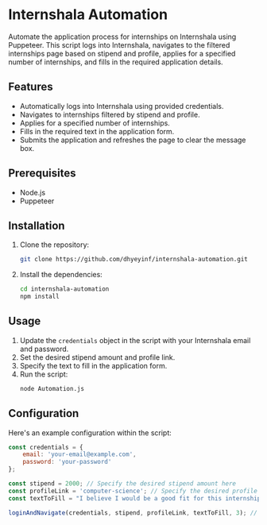 # Internshala Automation

Automate the application process for internships on Internshala using Puppeteer. This script logs into Internshala, navigates to the filtered internships page based on stipend and profile, applies for a specified number of internships, and fills in the required application details.

## Features

- Automatically logs into Internshala using provided credentials.
- Navigates to internships filtered by stipend and profile.
- Applies for a specified number of internships.
- Fills in the required text in the application form.
- Submits the application and refreshes the page to clear the message box.

## Prerequisites

- Node.js
- Puppeteer

## Installation

1. Clone the repository:
    ```sh
    git clone https://github.com/dhyeyinf/internshala-automation.git
    ```

2. Install the dependencies:
    ```sh
    cd internshala-automation
    npm install
    ```

## Usage

1. Update the `credentials` object in the script with your Internshala email and password.
2. Set the desired stipend amount and profile link.
3. Specify the text to fill in the application form.
4. Run the script:
    ```sh
    node Automation.js
    ```

## Configuration

Here's an example configuration within the script:

```javascript
const credentials = {
    email: 'your-email@example.com',
    password: 'your-password'
};

const stipend = 2000; // Specify the desired stipend amount here
const profileLink = 'computer-science'; // Specify the desired profile link here
const textToFill = "I believe I would be a good fit for this internship because of my strong skills in web development, my experience with JavaScript frameworks like React, and my ability to work well in a team.";

loginAndNavigate(credentials, stipend, profileLink, textToFill, 3); // Apply for 3 internships
